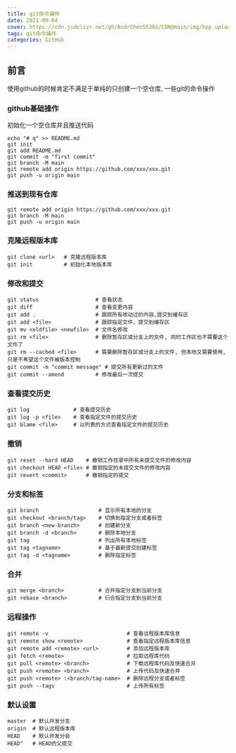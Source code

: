 ```yaml
---
title: git命令操作
date: 2021-09-04
cover: https://cdn.jsdelivr.net/gh/AndrChen55302/CDN@main/img/hpp_upload/1630924572000.png
tags: git命令操作
categories: GitHub
---
```

## 前言
使用github的时候肯定不满足于单纯的只创建一个空仓库,
一些git的命令操作
### github基础操作
初始化一个空仓库并且推送代码
```github
echo "# q" >> README.md
git init
git add README.md
git commit -m "first commit"
git branch -M main
git remote add origin https://github.com/xxx/xxx.git
git push -u origin main
```
### 推送到现有仓库
```github
git remote add origin https://github.com/xxx/xxx.git
git branch -M main
git push -u origin main
```

### 克隆远程版本库
```github
git clone <url>   # 克隆远程版本库
git init		  # 初始化本地版本库
```

### 修改和提交
```github
git status		            # 查看状态
git diff                    # 查看变更内容
git add .                   # 跟踪所有改动过的内容,提交到缓存区
git add <file>              # 跟踪指定文件，提交到缓存区
git mv <oldfile> <newfile>  # 文件名修改
git rm <file>               # 删除暂存区或分支上的文件, 同时工作区也不需要这个文件了
git rm --cached <file>      # 需要删除暂存区或分支上的文件, 但本地又需要使用, 只是不希望这个文件被版本控制
git commit -m "commit message" # 提交所有更新过的文件
git commit --amend          # 修改最后一次提交
```
### 查看提交历史
```github
git log              # 查看提交历史
git log -p <file>    # 查看指定文件的提交历史
git blame <file>     # 以列表的方式查看指定文件的提交历史
```

### 撤销
```github
git reset --hard HEAD    # 撤销工作目录中所有未提交文件的修改内容
git checkout HEAD <file> # 撤销指定的未提交文件的修改内容
git revert <commit>      # 撤销指定的提交
```

### 分支和标签
```github
git branch                   # 显示所有本地的分支
git checkout <branch/tag>    # 切换到指定分支或者标签
git branch <new-branch>      # 创建新分支
git branch -d <branch>       # 删除本地分支
git tag                      # 列出所有本地标签
git tag <tagname>            # 基于最新提交创建标签
git tag -d <tagname>         # 删除指定标签
```

### 合并
```github
git merge <branch>           # 合并指定分支到当前分支
git rebase <branch>          # 衍合指定分支到当前分支
```
### 远程操作
```github
git remote -v                         # 查看远程版本库信息
git remote show <remote>              # 查看指定远程版本库信息
git remote add <remote> <url>         # 添加远程版本库
git fetch <remote>                    # 拉取远程库代码
git pull <remote> <branch>            # 下载远程库代码及快速合并
git push <remote> <branch>            # 上传代码及快速合并
git push <remote> :<branch/tag-name>  # 删除远程分支或者标签
git push --tags                       # 上传所有标签
```

### 默认设置
```github
master  # 默认开发分支
origin  # 默认远程版本库
HEAD    # 默认开发分会
HEAD^   # HEAD的父提交
```










